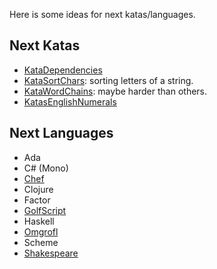 Here is some ideas for next katas/languages.

Next Katas
----------

- [KataDependencies](http://codekata.pragprog.com/2007/01/kata_eighteen_t.html)
- [KataSortChars](http://codekata.pragprog.com/2007/01/kata_eleven_sor.html):
  sorting letters of a string.
- [KataWordChains](http://codekata.pragprog.com/2007/01/kata_nineteen_w.html):
  maybe harder than others.
- [KatasEnglishNumerals](http://rubyquiz.com/quiz25.html)


Next Languages
--------------

- Ada
- C# (Mono)
- [Chef](http://www.dangermouse.net/esoteric/chef.html)
- Clojure
- Factor
- [GolfScript](http://www.golfscript.com/golfscript/)
- Haskell
- [Omgrofl](http://esolangs.org/wiki/Omgrofl)
- Scheme
- [Shakespeare](http://shakespearelang.sourceforge.net/report/shakespeare/shakespeare.html)
